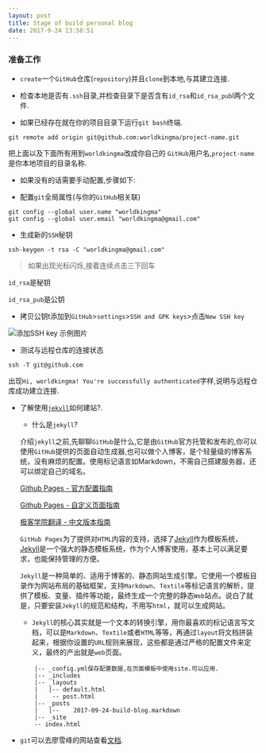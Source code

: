 ```yaml
---
layout: post
title: Stage of build personal blog
date: 2017-9-24 13:58:51
---
```



### 准备工作
- ```create```一个```GitHub```仓库(```repository```)并且```clone```到本地,与其建立连接.

- 检查本地是否有```.ssh```目录,并检查目录下是否含有```id_rsa```和```id_rsa_pub```l两个文件.
        
- 如果已经存在就在你的项目目录下运行```git bash```终端.
```
git remote add origin git@github.com:worldkingma/project-name.git
```
把上面以及下面所有用到```worldkingma```改成你自己的
```GitHub```用户名,```project-name```是你本地项目的目录名称.
- 如果没有的话需要手动配置,步骤如下:

- 配置```git```全局属性(与你的```GitHub```相关联)
```
git config --global user.name "worldkingma"
git config --global user.email "worldkingma@gmail.com"
```


- 生成新的```SSH```秘钥
```
ssh-keygen -t rsa -C "worldkingma@gmail.com"
```


> 如果出现光标闪烁,接着连续点击三下回车


```id_rsa```是秘钥


```id_rsa_pub```是公钥


- 拷贝公钥t添加到```GitHub```>```settings```>```SSH and GPK keys```>点击```New SSH key```


![添加SSH key 示例图片](https://github.com/worldkingma/worldkingma.github.io/blob/master/assets/images/article/2017-09-24_20h33_25.png)



- 测试与远程仓库的连接状态

```
ssh -T git@github.com
```

出现```Hi, worldkingma! You're successfully authenticated```字样,说明与远程仓库成功建立连接.


- 了解使用[```jekyll```][2]如何建站?.


    - 什么是```jekyll```?
    
     
    介绍```jekyll```之前,先聊聊```GitHub```是什么,它是由```GitHub```官方托管和发布的,你可以使用```GitHub```提供的页面自动生成器,也可以做个人博客，是个轻量级的博客系统，没有麻烦的配置。使用标记语言如Markdown，不需自己搭建服务器，还可以绑定自己的域名。

    [Github Pages - 官方配置指南][3]

    [Github Pages - 自定义页面指南][4]

    [极客学院翻译 - 中文版本指南][5]

    ```GitHub Pages```为了提供对```HTML```内容的支持，选择了[Jekyll][2]作为模板系统，[Jekyll][2]是一个强大的静态模板系统，作为个人博客使用，基本上可以满足要求，也能保持管理的方便。



    ```Jekyll```是一种简单的、适用于博客的、静态网站生成引擎。它使用一个模板目录作为网站布局的基础框架，支持```Markdown```、```Textile```等标记语言的解析，提供了模板、变量、插件等功能，最终生成一个完整的静态```Web```站点。说白了就是，只要安装```Jekyll```的规范和结构，不用写```html```，就可以生成网站。


    - ```Jekyll```的核心其实就是一个文本的转换引擎，用你最喜欢的标记语言写文档，可以是```Markdown```、```Textile```或者```HTML```等等，再通过```layout```将文档拼装起来，根据你设置的```URL```规则来展现，这些都是通过严格的配置文件来定义，最终的产出就是```web```页面。


    ```
        |-- _config.yml保存配置数据,在页面模板中使用site.可以应用.
        |-- _includes
        |-- _layouts
        |   |-- default.html
        |    -- post.html
        |-- _posts
        |   |--    2017-09-24-build-blog.markdown
        |-- _site
        -- index.html
    ```

- ```git```可以去廖雪峰的网站查看[文档][1].


[1]:https://www.liaoxuefeng.com/wiki/0013739516305929606dd18361248578c67b8067c8c017b000
[2]:http://jekyll.com.cn/
[3]:https://help.github.com/categories/github-pages-basics/
[4]:https://help.github.com/categories/customizing-github-pages/
[5]:http://wiki.jikexueyuan.com/project/github-pages-basics/